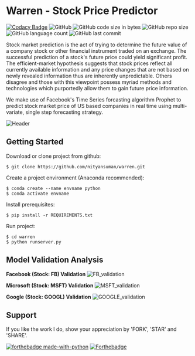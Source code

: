 # Warren - Stock Price Predictor

[![Codacy Badge](https://app.codacy.com/project/badge/Grade/0293f2ebda4c48ce9cbb0805d9fda2be)](https://www.codacy.com/gh/nityansuman/warren/dashboard?utm_source=github.com&amp;utm_medium=referral&amp;utm_content=nityansuman/warren&amp;utm_campaign=Badge_Grade)
![GitHub](https://img.shields.io/github/license/nityansuman/warren)
![GitHub code size in bytes](https://img.shields.io/github/languages/code-size/nityansuman/warren)
![GitHub repo size](https://img.shields.io/github/repo-size/nityansuman/warren)
![GitHub language count](https://img.shields.io/github/languages/count/nityansuman/warren)
![GitHub last commit](https://img.shields.io/github/last-commit/nityansuman/warren)

Stock market prediction is the act of trying to determine the future value of a company stock or other financial instrument traded on an exchange. The successful prediction of a stock's future price could yield significant profit. The efficient-market hypothesis suggests that stock prices reflect all currently available information and any price changes that are not based on newly revealed information thus are inherently unpredictable. Others disagree and those with this viewpoint possess myriad methods and technologies which purportedly allow them to gain future price information.

We make use of Facebook's Time Series forcasting algorithm Prophet to predict stock market price of US based companies in real time using multi-variate, single step forecasting strategy.

![Header](src/static/images/main_page.png)

## Getting Started

Download or clone project from github:
```
$ git clone https://github.com/nityansuman/warren.git
```

Create a project environment (Anaconda recommended):
```
$ conda create --name envname python
$ conda activate envname
```

Install prerequisites:
```
$ pip install -r REQUIREMENTS.txt
```

Run project:
```
$ cd warren
$ python runserver.py
```

## Model Validation Analysis

**Facebook (Stock: FB) Validation**
![FB_validation](src/static/images/fb_forecast_30_day_validation.png)

**Microsoft (Stock: MSFT) Validation**
![MSFT_validation](src/static/images/msft_forecast_30day_validation.png)

**Google (Stock: GOOGL) Validation**
![GOOGLE_validation](src/static/images/googl_forecast_30day_validation.png)

## Support

If you like the work I do, show your appreciation by 'FORK', 'STAR' and 'SHARE'.

[![forthebadge made-with-python](http://ForTheBadge.com/images/badges/made-with-python.svg)](https://www.python.org/)
[![Forthebadge](https://forthebadge.com/images/badges/built-with-love.svg)](https://forthebadge.com)
